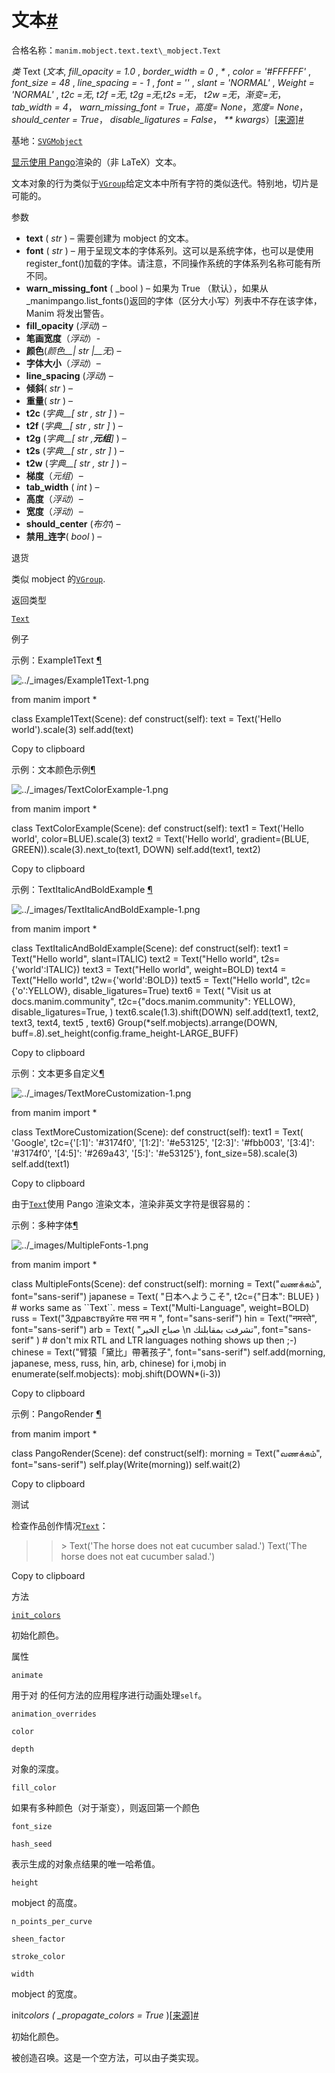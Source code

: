 # 文本[#](#text "此标题的固定链接")

合格名称：`manim.mobject.text.text\_mobject.Text`

_类_ Text (_文本_, _fill_opacity = 1.0_ , _border_width = 0_ , _\*_ , _color = '#FFFFFF'_ , _font_size = 48_ , _line_spacing = \- 1_ , _font = ''_ , _slant = 'NORMAL'_ , _Weight = 'NORMAL'_ , _t2c =无_, _t2f =无_, _t2g =无_,_t2s =无_， _t2w =无_，_渐变=无_， _tab_width = 4_， _warn_missing_font = True_，_高度= None_，_宽度= None_， _should_center = True_， _disable_ligatures = False_， _\*\* kwargs_）[\[来源\]](../_modules/manim/mobject/text/text_mobject.html#Text)[#](#manim.mobject.text.text_mobject.Text "此定义的固定链接")

基地：[`SVGMobject`](manim.mobject.svg.svg_mobject.SVGMobject.html#manim.mobject.svg.svg_mobject.SVGMobject "manim.mobject.svg.svg_mobject.SVGMobject")

[显示使用 Pango](https://pango.gnome.org/)渲染的（非 LaTeX）文本。

文本对象的行为类似于[`VGroup`](manim.mobject.types.vectorized_mobject.VGroup.html#manim.mobject.types.vectorized_mobject.VGroup "manim.mobject.types.vectorized_mobject.VGroup")给定文本中所有字符的类似迭代。特别地，切片是可能的。

参数

- **text** ( _str_ ) – 需要创建为 mobject 的文本。
- **font** ( _str_ ) – 用于呈现文本的字体系列。这可以是系统字体，也可以是使用 register_font()加载的字体。请注意，不同操作系统的字体系列名称可能有所不同。
- **warn_missing_font** ( \_bool ) – 如果为 True （默认），如果从\_manimpango.list_fonts()返回的字体（区分大小写）列表中不存在该字体，Manim 将发出警告。
- **fill_opacity** (_浮动_) –
- **笔画宽度**（_浮动_）-
- **颜色**(_颜色\_\_|_ _str_ _|\_\_无_) –
- **字体大小**（_浮动_）–
- **line_spacing** (_浮动_) –
- **倾斜**( _str_ ) –
- **重量**( _str_ ) –
- **t2c** (_字典\_\_\[_ _str_ _,_ _str_ _\]_ ) –
- **t2f** (_字典\_\_\[_ _str_ _,_ _str_ _\]_ ) –
- **t2g** (_字典\_\_\[_ _str_ _,**元组**\]_ ) –
- **t2s** (_字典\_\_\[_ _str_ _,_ _str_ _\]_ ) –
- **t2w** (_字典\_\_\[_ _str_ _,_ _str_ _\]_ ) –
- **梯度**（_元组_）–
- **tab_width** ( _int_ ) –
- **高度**（_浮动_）–
- **宽度**（_浮动_）–
- **should_center** (_布尔_) –
- **禁用\_连字**( _bool_ ) –

退货

类似 mobject 的[`VGroup`](manim.mobject.types.vectorized_mobject.VGroup.html#manim.mobject.types.vectorized_mobject.VGroup "manim.mobject.types.vectorized_mobject.VGroup").

返回类型

[`Text`](#manim.mobject.text.text_mobject.Text "manim.mobject.text.text_mobject.Text")

例子

示例：Example1Text [¶](#example1text)

![../_images/Example1Text-1.png](../_images/Example1Text-1.png)

from manim import \*

class Example1Text(Scene):
def construct(self):
text = Text('Hello world').scale(3)
self.add(text)

Copy to clipboard

示例：文本颜色示例[¶](#textcolorexample)

![../_images/TextColorExample-1.png](../_images/TextColorExample-1.png)

from manim import \*

class TextColorExample(Scene):
def construct(self):
text1 = Text('Hello world', color=BLUE).scale(3)
text2 = Text('Hello world', gradient=(BLUE, GREEN)).scale(3).next_to(text1, DOWN)
self.add(text1, text2)

Copy to clipboard

示例：TextItalicAndBoldExample [¶](#textitalicandboldexample)

![../_images/TextItalicAndBoldExample-1.png](../_images/TextItalicAndBoldExample-1.png)

from manim import \*

class TextItalicAndBoldExample(Scene):
def construct(self):
text1 = Text("Hello world", slant=ITALIC)
text2 = Text("Hello world", t2s={'world':ITALIC})
text3 = Text("Hello world", weight=BOLD)
text4 = Text("Hello world", t2w={'world':BOLD})
text5 = Text("Hello world", t2c={'o':YELLOW}, disable_ligatures=True)
text6 = Text(
"Visit us at docs.manim.community",
t2c={"docs.manim.community": YELLOW},
disable_ligatures=True,
)
text6.scale(1.3).shift(DOWN)
self.add(text1, text2, text3, text4, text5 , text6)
Group(\*self.mobjects).arrange(DOWN, buff=.8).set_height(config.frame_height-LARGE_BUFF)

Copy to clipboard

示例：文本更多自定义[¶](#textmorecustomization)

![../_images/TextMoreCustomization-1.png](../_images/TextMoreCustomization-1.png)

from manim import \*

class TextMoreCustomization(Scene):
def construct(self):
text1 = Text(
'Google',
t2c={'\[:1\]': '#3174f0', '\[1:2\]': '#e53125',
'\[2:3\]': '#fbb003', '\[3:4\]': '#3174f0',
'\[4:5\]': '#269a43', '\[5:\]': '#e53125'}, font_size=58).scale(3)
self.add(text1)

Copy to clipboard

由于[`Text`](#manim.mobject.text.text_mobject.Text "manim.mobject.text.text_mobject.Text")使用 Pango 渲染文本，渲染非英文字符是很容易的：

示例：多种字体[¶](#multiplefonts)

![../_images/MultipleFonts-1.png](../_images/MultipleFonts-1.png)

from manim import \*

class MultipleFonts(Scene):
def construct(self):
morning = Text("வணக்கம்", font="sans-serif")
japanese = Text(
"日本へようこそ", t2c={"日本": BLUE}
) \# works same as \`\`Text\`\`.
mess = Text("Multi-Language", weight=BOLD)
russ = Text("Здравствуйте मस नम म ", font="sans-serif")
hin = Text("नमस्ते", font="sans-serif")
arb = Text(
"صباح الخير \\n تشرفت بمقابلتك", font="sans-serif"
) \# don't mix RTL and LTR languages nothing shows up then ;-)
chinese = Text("臂猿「黛比」帶著孩子", font="sans-serif")
self.add(morning, japanese, mess, russ, hin, arb, chinese)
for i,mobj in enumerate(self.mobjects):
mobj.shift(DOWN\*(i-3))

Copy to clipboard

示例：PangoRender [¶](#pangorender)

from manim import \*

class PangoRender(Scene):
def construct(self):
morning = Text("வணக்கம்", font="sans-serif")
self.play(Write(morning))
self.wait(2)

Copy to clipboard

测试

检查作品创作情况[`Text`](#manim.mobject.text.text_mobject.Text "manim.mobject.text.text_mobject.Text")：

> > \> Text('The horse does not eat cucumber salad.')
> > Text('The horse does not eat cucumber salad.')

Copy to clipboard

方法

[`init_colors`](#manim.mobject.text.text_mobject.Text.init_colors "manim.mobject.text.text_mobject.Text.init_colors")

初始化颜色。

属性

`animate`

用于对 的任何方法的应用程序进行动画处理`self`。

`animation_overrides`

`color`

`depth`

对象的深度。

`fill_color`

如果有多种颜色（对于渐变），则返回第一个颜色

`font_size`

`hash_seed`

表示生成的对象点结果的唯一哈希值。

`height`

mobject 的高度。

`n_points_per_curve`

`sheen_factor`

`stroke_color`

`width`

mobject 的宽度。

init*colors ( \_propagate_colors = True* )[\[来源\]](../_modules/manim/mobject/text/text_mobject.html#Text.init_colors)[#](#manim.mobject.text.text_mobject.Text.init_colors "此定义的固定链接")

初始化颜色。

被创造召唤。这是一个空方法，可以由子类实现。
